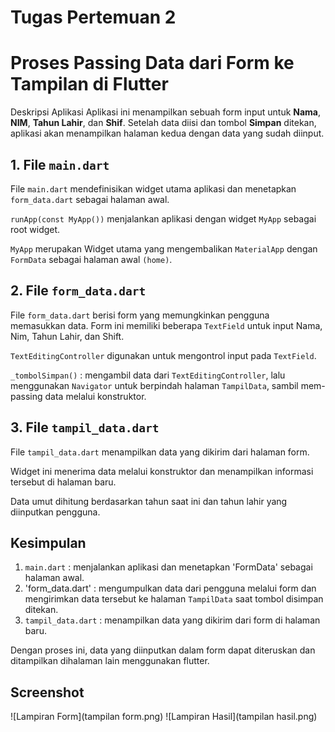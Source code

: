 # Tugas Pertemuan 2
# Proses Passing Data dari Form ke Tampilan di Flutter

Deskripsi Aplikasi
Aplikasi ini menampilkan sebuah form input untuk **Nama**, **NIM**, **Tahun Lahir**, dan **Shif**. Setelah data diisi dan tombol **Simpan** ditekan, aplikasi akan menampilkan halaman kedua dengan data yang sudah diinput.

## 1. File `main.dart` 
File `main.dart` mendefinisikan widget utama aplikasi dan menetapkan `form_data.dart` sebagai halaman awal.

`runApp(const MyApp())` menjalankan aplikasi dengan widget `MyApp` sebagai root widget.

`MyApp` merupakan Widget utama yang mengembalikan `MaterialApp` dengan `FormData` sebagai halaman awal `(home)`.

## 2. File `form_data.dart`
File `form_data.dart` berisi form yang memungkinkan pengguna memasukkan data. Form ini memiliki beberapa `TextField` untuk input Nama, Nim, Tahun Lahir, dan Shift.

`TextEditingController` digunakan untuk mengontrol input pada `TextField`.

`_tombolSimpan()` : mengambil data dari `TextEditingController`, lalu menggunakan `Navigator` untuk berpindah halaman `TampilData`, sambil mem-passing data melalui konstruktor.

## 3. File `tampil_data.dart`
File `tampil_data.dart` menampilkan data yang dikirim dari halaman form.

Widget ini menerima data melalui konstruktor dan menampilkan informasi tersebut di halaman baru.

Data umut dihitung berdasarkan tahun saat ini dan tahun lahir yang diinputkan pengguna.

## Kesimpulan
1. `main.dart` : menjalankan aplikasi dan menetapkan 'FormData' sebagai halaman awal.
2. 'form_data.dart' : mengumpulkan data dari pengguna melalui form dan mengirimkan data tersebut ke halaman `TampilData` saat tombol disimpan ditekan.
3. `tampil_data.dart` : menampilkan data yang dikirim dari form di halaman baru.
   
Dengan proses ini, data yang diinputkan dalam form dapat diteruskan dan ditampilkan dihalaman lain menggunakan flutter.

## Screenshot
![Lampiran Form](tampilan form.png)
![Lampiran Hasil](tampilan hasil.png)



